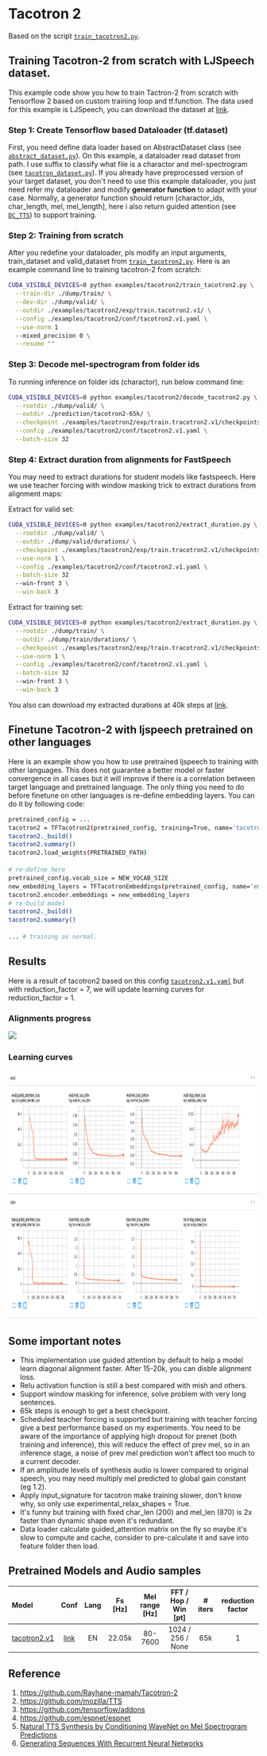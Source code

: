 # Tacotron 2
Based on the script [`train_tacotron2.py`](https://github.com/dathudeptrai/TensorflowTTS/blob/master/examples/tacotron2/train_tacotron2.py).

## Training Tacotron-2 from scratch with LJSpeech dataset.
This example code show you how to train Tactron-2 from scratch with Tensorflow 2 based on custom training loop and tf.function. The data used for this example is LJSpeech, you can download the dataset at  [link](https://keithito.com/LJ-Speech-Dataset/).

### Step 1: Create Tensorflow based Dataloader (tf.dataset)
First, you need define data loader based on AbstractDataset class (see [`abstract_dataset.py`](https://github.com/dathudeptrai/TensorflowTTS/blob/master/tensorflow_tts/datasets/abstract_dataset.py)). On this example, a dataloader read dataset from path. I use suffix to classify what file is a charactor and mel-spectrogram (see [`tacotron_dataset.py`](https://github.com/dathudeptrai/TensorflowTTS/blob/master/examples/tacotron2/tacotron_dataset.py)). If you already have preprocessed version of your target dataset, you don't need to use this example dataloader, you just need refer my dataloader and modify **generator function** to adapt with your case. Normally, a generator function should return [charactor_ids, char_length, mel, mel_length], here i also return guided attention (see [`DC_TTS`](https://arxiv.org/pdf/1710.08969.pdf)) to support training.

### Step 2: Training from scratch
After you redefine your dataloader, pls modify an input arguments, train_dataset and valid_dataset from [`train_tacotron2.py`](https://github.com/dathudeptrai/TensorflowTTS/blob/master/examples/tacotron2/train_tacotron2.py). Here is an example command line to training tacotron-2 from scratch:

```bash
CUDA_VISIBLE_DEVICES=0 python examples/tacotron2/train_tacotron2.py \
  --train-dir ./dump/train/ \
  --dev-dir ./dump/valid/ \
  --outdir ./examples/tacotron2/exp/train.tacotron2.v1/ \
  --config ./examples/tacotron2/conf/tacotron2.v1.yaml \
  --use-norm 1
  --mixed_precision 0 \
  --resume ""
```

### Step 3: Decode mel-spectrogram from folder ids
To running inference on folder ids (charactor), run below command line:

```bash
CUDA_VISIBLE_DEVICES=0 python examples/tacotron2/decode_tacotron2.py \
  --rootdir ./dump/valid/ \
  --outdir ./prediction/tacotron2-65k/ \
  --checkpoint ./examples/tacotron2/exp/train.tracotron2.v1/checkpoints/model-65000.h5 \
  --config ./examples/tacotron2/conf/tacotron2.v1.yaml \
  --batch-size 32
```

### Step 4: Extract duration from alignments for FastSpeech
You may need to extract durations for student models like fastspeech. Here we use teacher forcing with window masking trick to extract durations from alignment maps:

Extract for valid set: 
```bash
CUDA_VISIBLE_DEVICES=0 python examples/tacotron2/extract_duration.py \
  --rootdir ./dump/valid/ \
  --outdir ./dump/valid/durations/ \
  --checkpoint ./examples/tacotron2/exp/train.tracotron2.v1/checkpoints/model-65000.h5 \
  --use-norm 1 \
  --config ./examples/tacotron2/conf/tacotron2.v1.yaml \
  --batch-size 32
  --win-front 3 \
  --win-back 3
```

Extract for training set:
```bash
CUDA_VISIBLE_DEVICES=0 python examples/tacotron2/extract_duration.py \
  --rootdir ./dump/train/ \
  --outdir ./dump/train/durations/ \
  --checkpoint ./examples/tacotron2/exp/train.tracotron2.v1/checkpoints/model-65000.h5 \
  --use-norm 1 \
  --config ./examples/tacotron2/conf/tacotron2.v1.yaml \
  --batch-size 32
  --win-front 3 \
  --win-back 3
```

You also can download my extracted durations at 40k steps at [link](https://drive.google.com/drive/u/1/folders/1kaPXRdLg9gZrll9KtvH3-feOBMM8sn3_?usp=drive_open).

## Finetune Tacotron-2 with ljspeech pretrained on other languages
Here is an example show you how to use pretrained ljspeech to training with other languages. This does not guarantee a better model or faster convergence in all cases but it will improve if there is a correlation between target language and pretrained language. The only thing you need to do before finetune on other languages is re-define embedding layers. You can do it by following code:

```bash
pretrained_config = ...
tacotron2 = TFTacotron2(pretrained_config, training=True, name='tacotron2')
tacotron2._build()
tacotron2.summary()
tacotron2.load_weights(PRETRAINED_PATH)

# re-define here
pretrained_config.vocab_size = NEW_VOCAB_SIZE
new_embedding_layers = TFTacotronEmbeddings(pretrained_config, name='embeddings')
tacotron2.encoder.embeddings = new_embedding_layers
# re-build model
tacotron2._build()
tacotron2.summary()

... # training as normal.
```

## Results
Here is a result of tacotron2 based on this config [`tacotron2.v1.yaml`](https://github.com/dathudeptrai/TensorflowTTS/blob/tacotron-2-example/examples/tacotron-2/conf/tacotron2.v1.yaml) but with reduction_factor = 7, we will update learning curves for reduction_factor = 1.

### Alignments progress
<img src="fig/alignment.gif" height="300">

### Learning curves
<img src="fig/tensorboard.png" height="500">

## Some important notes
	
* This implementation use guided attention by default to help a model learn diagonal alignment faster. After 15-20k, you can disble alignment loss.
* Relu activation function is still a best compared with mish and others.
* Support window masking for inference, solve problem with very long sentences.
* 65k steps is enough to get a best checkpoint.
* Scheduled teacher forcing is supported but training with teacher forcing give a best performance based on my experiments. You need to be aware of the importance of applying high dropout for prenet (both training and inference), this will reduce the effect of prev mel, so in an inference stage, a noise of prev mel prediction won't affect too much to a current decoder.
* If an amplitude levels of synthesis audio is lower compared to original speech, you may need multiply mel predicted to global gain constant (eg 1.2).
* Apply input_signature for tacotron make training slower, don't know why, so only use experimental_relax_shapes = True.
* It's funny but training with fixed char_len (200) and mel_len (870) is 2x faster than dynamic shape even it's redundant.
* Data loader calculate guided_attention matrix on the fly so maybe it's slow to compute and cache, consider to pre-calculate it and save into feature folder then load.

## Pretrained Models and Audio samples
| Model                                                                                                          | Conf                                                                                                                        | Lang  | Fs [Hz] | Mel range [Hz] | FFT / Hop / Win [pt] | # iters | reduction factor|
| :------                                                                                                        | :---:                                                                                                                       | :---: | :----:  | :--------:     | :---------------:    | :-----: |  :-----: |
| [tacotron2.v1](https://drive.google.com/open?id=1kaPXRdLg9gZrll9KtvH3-feOBMM8sn3_)             | [link](https://github.com/dathudeptrai/TensorflowTTS/tree/master/examples/tacotron2/conf/tacotron2.v1.yaml)          | EN    | 22.05k  | 80-7600        | 1024 / 256 / None    | 65k    | 1

## Reference

1. https://github.com/Rayhane-mamah/Tacotron-2
2. https://github.com/mozilla/TTS
3. https://github.com/tensorflow/addons
4. https://github.com/espnet/espnet
5. [Natural TTS Synthesis by Conditioning WaveNet on Mel Spectrogram Predictions](https://arxiv.org/abs/1712.05884)
6. [Generating Sequences With Recurrent Neural Networks](https://arxiv.org/abs/1308.0850)